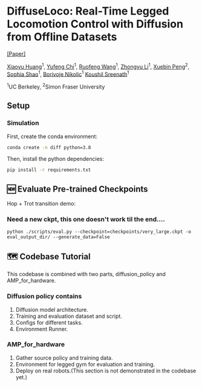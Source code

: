 # DiffuseLoco: Real-Time Legged Locomotion Control with Diffusion from Offline Datasets


[[Paper]](https://arxiv.org/abs/2404.19264)




[Xiaoyu Huang](http://cheng-chi.github.io/)<sup>1</sup>,
[Yufeng Chi](https://www.cs.cmu.edu/~sfeng/)<sup>1</sup>,
[Ruofeng Wang](https://yilundu.github.io/)<sup>1</sup>,
[Zhongyu Li](https://www.zhenjiaxu.com/)<sup>1</sup>,
[Xuebin Peng](https://www.eacousineau.com/)<sup>2</sup>,
[Sophia Shao](http://www.benburchfiel.com/)<sup>1</sup>,
[Borivoje Nikolic](https://www.cs.columbia.edu/~shurans/)<sup>1</sup>
[Koushil Sreenath](https://www.cs.columbia.edu/~shurans/)<sup>1</sup>


<sup>1</sup>UC Berkeley,
<sup>2</sup>Simon Fraser University

## Setup


### Simulation

First, create the conda environment:

```bash
conda create -n diff python=3.8
```

Then, install the python dependencies:

```bash
pip install -r requirements.txt
```




## 🆕 Evaluate Pre-trained Checkpoints
Hop + Trot transition demo:

### Need a new ckpt, this one doesn't work til the end....
```
python ./scripts/eval.py --checkpoint=checkpoints/very_large.ckpt -o eval_output_dir/ --generate_data=False 
```


## 🗺️ Codebase Tutorial
This codebase is combined with two parts, diffusion_policy and AMP_for_hardware.
### Diffusion policy contains 
1. Diffusion model architecture.
2. Training and evaluation dataset and script.
3. Configs for different tasks.
4. Environment Runner.


### AMP_for_hardware
1. Gather source policy and training data.
2. Environment for legged gym for evaluation and training.
3. Deploy on real robots.(This section is not demonstrated in the codebase yet.)







